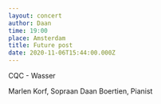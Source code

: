 ```yaml
---
layout: concert
author: Daan
time: 19:00
place: Amsterdam
title: Future post
date: 2020-11-06T15:44:00.000Z
---
```


CQC - Wasser

Marlen Korf, Sopraan
Daan Boertien, Pianist